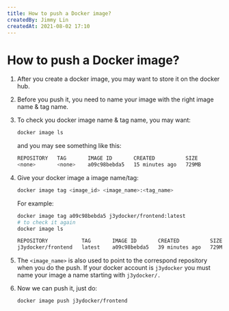 ```yaml
---
title: How to push a Docker image?
createdBy: Jimmy Lin
createdAt: 2021-08-02 17:10
---
```


# How to push a Docker image?

1. After you create a docker image, you may want to store it on the docker hub.
2. Before you push it, you need to name your image with the right image name & tag name.
3. To check you docker image name & tag name, you may want:

   ```bash
   docker image ls
   ```

   and you may see something like this:

   ```bash
   REPOSITORY   TAG       IMAGE ID       CREATED          SIZE
   <none>       <none>    a09c98bebda5   15 minutes ago   729MB
   ```

4. Give your docker image a image name/tag:

   ```bash
   docker image tag <image_id> <image_name>:<tag_name>
   ```

   For example:

   ```bash
   docker image tag a09c98bebda5 j3ydocker/frontend:latest
   # to check it again
   docker image ls

   REPOSITORY           TAG       IMAGE ID       CREATED          SIZE
   j3ydocker/frontend   latest    a09c98bebda5   39 minutes ago   729MB
   ```

5. The `<image_name>` is also used to point to the correspond repository when you do the push. If your docker account is `j3ydocker` you must name your image a name starting with `j3ydocker/.`
6. Now we can push it, just do:

   ```bash
   docker image push j3ydocker/frontend
   ```
